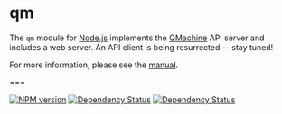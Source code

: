 qm
==


The `qm` module for [Node.js](http://nodejs.org) implements the
[QMachine](https://www.qmachine.org) API server and includes a web server.
An API client is being resurrected -- stay tuned!

For more information, please see the
[manual](https://docs.qmachine.org/en/latest/nodejs.html).

===

[![NPM version](https://badge.fury.io/js/qm.svg)](https://badge.fury.io/js/qm) [![Dependency Status](https://gemnasium.com/qmachine/qm-nodejs.png)](https://gemnasium.com/qmachine/qm-nodejs) [![Dependency Status](https://david-dm.org/qmachine/qm-nodejs.svg)](https://david-dm.org/qmachine/qm-nodejs)

